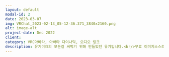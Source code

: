 ```yaml
---
layout: default
modal-id: 2
date: 2023-03-07
img: VRChat_2023-02-13_05-12-36.371_3840x2160.png
alt: image-alt
project-date: Dec 2022
client: 
category: VRC아바타, 아바타 다이나믹, 오디오 링크
description: 유기미요의 모든걸 써먹기 위해 만들었던 유기입니다.<br/>무료 이미지소스로 파티클과 트레일을 만들었습니다.<br/>기믹으론 VR기반 변신 시스템, 디졸브효과, 오디오 링크가 있습니다.<br/>개인적으론 사유땅이라 부릅니다.
---
```

